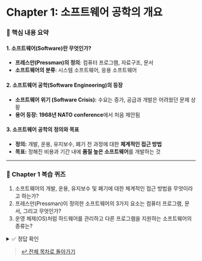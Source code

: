 # Chapter 1: 소프트웨어 공학의 개요

### 🎯 핵심 내용 요약

#### 1. 소프트웨어(Software)란 무엇인가?
* **프레스만(Pressman)의 정의**: 컴퓨터 프로그램, 자료구조, 문서
* **소프트웨어의 분류**: 시스템 소프트웨어, 응용 소프트웨어

#### 2. 소프트웨어 공학(Software Engineering)의 등장
* **소프트웨어 위기 (Software Crisis):** 수요는 증가, 공급과 개발은 어려웠던 문제 상황
* **용어 등장:** **1968년 NATO conference**에서 처음 제안됨

#### 3. 소프트웨어 공학의 정의와 목표
* **정의:** 개발, 운용, 유지보수, 폐기 전 과정에 대한 **체계적인 접근 방법**
* **목표:** 정해진 비용과 기간 내에 **품질 높은 소프트웨어**를 개발하는 것

---

### 📝 Chapter 1 복습 퀴즈
1.  소프트웨어의 개발, 운용, 유지보수 및 폐기에 대한 체계적인 접근 방법을 무엇이라고 하는가?
2.  프레스만(Pressman)이 정의한 소프트웨어의 3가지 요소는 컴퓨터 프로그램, 문서, 그리고 무엇인가?
3.  운영 체제(OS)처럼 하드웨어를 관리하고 다른 프로그램을 지원하는 소프트웨어의 종류는?

<details>
<summary>✅ 정답 확인</summary>

1.  **소프트웨어 공학 (Software Engineering)**
2.  **자료구조 (Data Structures)**
3.  **시스템 소프트웨어 (System Software)**

</details>

> [↩️ 전체 목차로 돌아가기](../../software-engineering)

